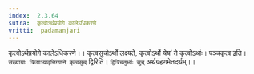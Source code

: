 ```yaml
---
index:  2.3.64
sutra:  कृत्वोऽर्थप्रयोगे कालेऽधिकरणे
vritti:  padamanjari
---
```


कृत्वोऽर्थप्रयोगे कालेऽधिकरणे।। कृत्वसुचोऽर्थो लक्ष्यते, कृत्वोऽर्थो येषां ते कृत्वोऽर्थाः। पञ्चकृत्व इति। `संख्यायाः क्रियाभ्यावृत्तिगणने कृत्वसुच्` द्विरिति। `द्वित्रिचतुर्भ्यः सुच्` अर्थग्रहणमेतदर्थम्।।
